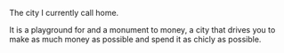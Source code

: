 The city I currently call home.

It is a playground for and a monument to money, a city that drives you to make as much money as possible and spend it as chicly as possible.
